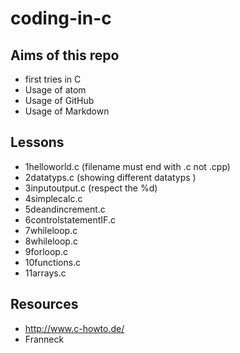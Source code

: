 # coding-in-c

## Aims of this repo
+ first tries in C
+ Usage of atom
+ Usage of GitHub
+ Usage of Markdown

## Lessons
+ 1helloworld.c (filename must end with .c not .cpp)
+ 2datatyps.c (showing different datatyps )
+ 3inputoutput.c (respect the %d)
+ 4simplecalc.c
+ 5deandincrement.c
+ 6controlstatementIF.c
+ 7whileloop.c
+ 8whileloop.c
+ 9forloop.c
+ 10functions.c
+ 11arrays.c

## Resources
+ http://www.c-howto.de/
+ Franneck
